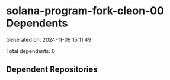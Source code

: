 # solana-program-fork-cleon-00 Dependents

Generated on: 2024-11-09 15:11:49

Total dependents: 0

## Dependent Repositories

